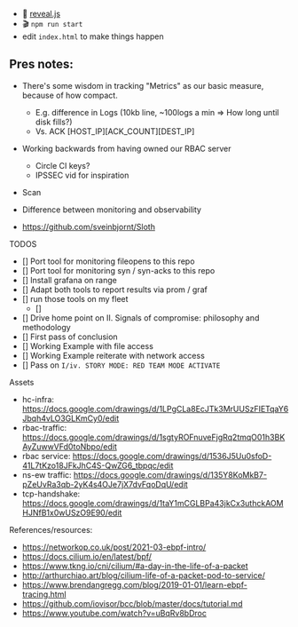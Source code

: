 - 🚀 [reveal.js](https://revealjs.com/installation)
- 🎬 `npm run start`
- edit `index.html` to make things happen


## Pres notes:

* There's some wisdom in tracking "Metrics" as our basic measure, because of how compact. 
  * E.g. difference in Logs (10kb line, ~100logs a min => How long until disk fills?)
  * Vs. ACK [HOST_IP][ACK_COUNT][DEST_IP]



* Working backwards from having owned our RBAC server
  * Circle CI keys?
  * IPSSEC vid for inspiration

* Scan

* Difference between monitoring and observability

* https://github.com/sveinbjornt/Sloth


TODOS
* [] Port tool for monitoring fileopens to this repo
* [] Port tool for monitoring syn / syn-acks to this repo
* [] Install grafana on range
* [] Adapt both tools to report results via prom / graf
* [] run those tools on my fleet
  * [] 
* [] Drive home point on II. Signals of compromise: philosophy and methodology
* [] First pass of conclusion
* [] Working Example with file access
* [] Working Example reiterate with network access
* [] Pass on `I/iv. STORY MODE: RED TEAM MODE ACTIVATE`



Assets
* hc-infra: https://docs.google.com/drawings/d/1LPgCLa8EcJTk3MrUUSzFIETqaY6Jbqh4vLO3GLKmCy0/edit
* rbac-traffic: https://docs.google.com/drawings/d/1sgtyROFnuveFjgRq2tmqO01h3BKAyZuwwVFd0toNbpo/edit
* rbac service: https://docs.google.com/drawings/d/1536J5Uu0sfoD-41L7tKzo18JFkJhC4S-QwZG6_tbpqc/edit
* ns-ew traffic: https://docs.google.com/drawings/d/135Y8KoMkB7-pZeUvRa3qb-2yK4s4OJe7jX7dvFqoDqU/edit
* tcp-handshake: https://docs.google.com/drawings/d/1taY1mCGLBPa43jkCx3uthckAOMHJNfB1x0wUSzO9E90/edit

References/resources:
* https://networkop.co.uk/post/2021-03-ebpf-intro/
* https://docs.cilium.io/en/latest/bpf/
* https://www.tkng.io/cni/cilium/#a-day-in-the-life-of-a-packet
* http://arthurchiao.art/blog/cilium-life-of-a-packet-pod-to-service/
* https://www.brendangregg.com/blog/2019-01-01/learn-ebpf-tracing.html
* https://github.com/iovisor/bcc/blob/master/docs/tutorial.md
* https://www.youtube.com/watch?v=uBqRv8bDroc
